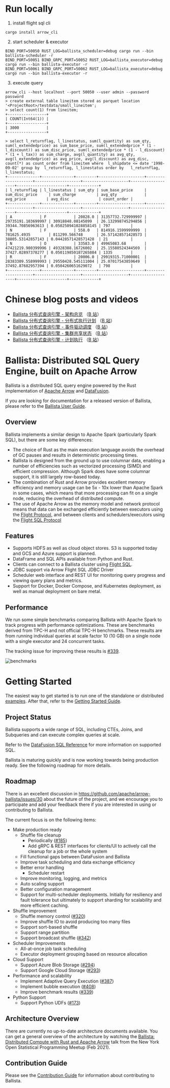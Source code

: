 <!---
  Licensed to the Apache Software Foundation (ASF) under one
  or more contributor license agreements.  See the NOTICE file
  distributed with this work for additional information
  regarding copyright ownership.  The ASF licenses this file
  to you under the Apache License, Version 2.0 (the
  "License"); you may not use this file except in compliance
  with the License.  You may obtain a copy of the License at

    http://www.apache.org/licenses/LICENSE-2.0

  Unless required by applicable law or agreed to in writing,
  software distributed under the License is distributed on an
  "AS IS" BASIS, WITHOUT WARRANTIES OR CONDITIONS OF ANY
  KIND, either express or implied.  See the License for the
  specific language governing permissions and limitations
  under the License.
-->

# Run locally
1. install flight sql cli
```shell
cargo install arrow_cli
```
2. start scheduler & executor
```shell
BIND_PORT=50050 RUST_LOG=ballista_scheduler=debug cargo run --bin ballista-scheduler -r
BIND_PORT=50051 BIND_GRPC_PORT=50052 RUST_LOG=ballista_executor=debug cargo run --bin ballista-executor -r
BIND_PORT=50061 BIND_GRPC_PORT=50062 RUST_LOG=ballista_executor=debug cargo run --bin ballista-executor -r
```
3. execute query
```shell
arrow_cli --host localhost --port 50050 --user admin --password password
> create external table lineitem stored as parquet location '<ProjectRoot>/testdata/small_lineitem';
> select count(1) from lineitem;
+-----------------+
| COUNT(Int64(1)) |
+-----------------+
| 3000            |
+-----------------+

> select l_returnflag, l_linestatus, sum(l_quantity) as sum_qty, sum(l_extendedprice) as sum_base_price, sum(l_extendedprice * (1 - l_discount)) as sum_disc_price, sum(l_extendedprice * (1 - l_discount) * (1 + l_tax)) as sum_charge, avg(l_quantity) as avg_qty, avg(l_extendedprice) as avg_price, avg(l_discount) as avg_disc, count(*) as count_order from lineitem where  l_shipdate <= date '1998-09-02' group by  l_returnflag, l_linestatus order by   l_returnflag,  l_linestatus;
+--------------+--------------+---------+--------------------+--------------------+--------------------+--------------------+-------------------+----------------------+-------------+
| l_returnflag | l_linestatus | sum_qty | sum_base_price     | sum_disc_price     | sum_charge         | avg_qty            | avg_price         | avg_disc             | count_order |
+--------------+--------------+---------+--------------------+--------------------+--------------------+--------------------+-------------------+----------------------+-------------+
| A            | F            | 20828.0 | 31357732.729999997 | 29735191.103699997 | 30918848.08145099  | 26.132998745294856 | 39344.70856963613 | 0.050250941028858145 | 797         |
| N            | F            | 558.0   | 814916.1599999999  | 781625.4935        | 811299.566748      | 26.571428571428573 | 38805.53142857143 | 0.04428571428571428  | 21          |
| N            | O            | 33583.0 | 49965083.68        | 47421219.980399996 | 49328388.16726002  | 25.15580524344569  | 37427.02897378277 | 0.050119850187265884 | 1335        |
| R            | F            | 20006.0 | 29919315.71000001  | 28383309.558999993 | 29550428.545111004 | 25.07017543859649  | 37492.87682957394 | 0.0504260651629072   | 798         |
+--------------+--------------+---------+--------------------+--------------------+--------------------+--------------------+-------------------+----------------------+-------------+
```

# Chinese blog posts and videos
- [Ballista 分布式查询引擎 - 架构总览](https://systemxlabs.github.io/blog/ballista-mvp-part1/) （[B 站](https://www.bilibili.com/video/BV1ym421g7UV)）
- [Ballista 分布式查询引擎 - 分布式执行计划](https://systemxlabs.github.io/blog/ballista-mvp-part2/) （[B 站](https://www.bilibili.com/video/BV1Sw4m1a73S)）
- [Ballista 分布式查询引擎 - 事件驱动调度](https://systemxlabs.github.io/blog/ballista-mvp-part3/) （[B 站](https://www.bilibili.com/video/BV1N1421t7jo)）
- [Ballista 分布式查询引擎 - 集群共享状态](https://systemxlabs.github.io/blog/ballista-mvp-part4/) （[B 站](https://www.bilibili.com/video/BV1ExvXe8ED3)）
- [Ballista 分布式查询引擎 - 计划执行](https://systemxlabs.github.io/blog/ballista-mvp-part5/) （[B 站](https://www.bilibili.com/video/BV1GjepecEpv)）

# Ballista: Distributed SQL Query Engine, built on Apache Arrow

Ballista is a distributed SQL query engine powered by the Rust implementation of [Apache Arrow][arrow] and
[DataFusion][datafusion].

If you are looking for documentation for a released version of Ballista, please refer to the
[Ballista User Guide][user-guide].

## Overview

Ballista implements a similar design to Apache Spark (particularly Spark SQL), but there are some key differences:

- The choice of Rust as the main execution language avoids the overhead of GC pauses and results in deterministic
  processing times.
- Ballista is designed from the ground up to use columnar data, enabling a number of efficiencies such as vectorized
  processing (SIMD) and efficient compression. Although Spark does have some columnar support, it is still
  largely row-based today.
- The combination of Rust and Arrow provides excellent memory efficiency and memory usage can be 5x - 10x lower than
  Apache Spark in some cases, which means that more processing can fit on a single node, reducing the overhead of
  distributed compute.
- The use of Apache Arrow as the memory model and network protocol means that data can be exchanged efficiently between
  executors using the [Flight Protocol][flight], and between clients and schedulers/executors using the
  [Flight SQL Protocol][flight-sql]

## Features

- Supports HDFS as well as cloud object stores. S3 is supported today and GCS and Azure support is planned.
- DataFrame and SQL APIs available from Python and Rust.
- Clients can connect to a Ballista cluster using [Flight SQL][flight-sql].
- JDBC support via Arrow Flight SQL JDBC Driver
- Scheduler web interface and REST UI for monitoring query progress and viewing query plans and metrics.
- Support for Docker, Docker Compose, and Kubernetes deployment, as well as manual deployment on bare metal.

## Performance

We run some simple benchmarks comparing Ballista with Apache Spark to track progress with performance optimizations.
These are benchmarks derived from TPC-H and not official TPC-H benchmarks. These results are from running individual
queries at scale factor 10 (10 GB) on a single node with a single executor and 24 concurrent tasks.

The tracking issue for improving these results is [#339](https://github.com/apache/arrow-ballista/issues/339).

![benchmarks](docs/sqlbench-h-workstation-10-distributed-perquery.png)

# Getting Started

The easiest way to get started is to run one of the standalone or distributed [examples](./examples/README.md). After
that, refer to the [Getting Started Guide](ballista/client/README.md).

## Project Status

Ballista supports a wide range of SQL, including CTEs, Joins, and Subqueries and can execute complex queries at scale.

Refer to the [DataFusion SQL Reference](https://arrow.apache.org/datafusion/user-guide/sql/index.html) for more
information on supported SQL.

Ballista is maturing quickly and is now working towards being production ready. See the following roadmap for more details.

## Roadmap

There is an excellent discussion in https://github.com/apache/arrow-ballista/issues/30 about the future of the project,
and we encourage you to participate and add your feedback there if you are interested in using or contributing to
Ballista.

The current focus is on the following items:

- Make production ready
  - Shuffle file cleanup
    - Periodically ([#185](https://github.com/apache/arrow-ballista/issues/185))
    - Add gRPC & REST interfaces for clients/UI to actively call the cleanup for a job or the whole system
  - Fill functional gaps between DataFusion and Ballista
  - Improve task scheduling and data exchange efficiency
  - Better error handling
    - Scheduler restart
  - Improve monitoring, logging, and metrics
  - Auto scaling support
  - Better configuration management
  - Support for multi-scheduler deployments. Initially for resiliency and fault tolerance but ultimately to support
    sharding for scalability and more efficient caching.
- Shuffle improvement
  - Shuffle memory control ([#320](https://github.com/apache/arrow-ballista/issues/320))
  - Improve shuffle IO to avoid producing too many files
  - Support sort-based shuffle
  - Support range partition
  - Support broadcast shuffle ([#342](https://github.com/apache/arrow-ballista/issues/342))
- Scheduler Improvements
  - All-at-once job task scheduling
  - Executor deployment grouping based on resource allocation
- Cloud Support
  - Support Azure Blob Storage ([#294](https://github.com/apache/arrow-ballista/issues/294))
  - Support Google Cloud Storage ([#293](https://github.com/apache/arrow-ballista/issues/293))
- Performance and scalability
  - Implement Adaptive Query Execution ([#387](https://github.com/apache/arrow-ballista/issues/387))
  - Implement bubble execution ([#408](https://github.com/apache/arrow-ballista/issues/408))
  - Improve benchmark results ([#339](https://github.com/apache/arrow-ballista/issues/339))
- Python Support
  - Support Python UDFs ([#173](https://github.com/apache/arrow-ballista/issues/173))

## Architecture Overview

There are currently no up-to-date architecture documents available. You can get a general overview of the architecture
by watching the [Ballista: Distributed Compute with Rust and Apache Arrow][ballista-talk] talk from the New York Open
Statistical Programming Meetup (Feb 2021).

## Contribution Guide

Please see the [Contribution Guide](CONTRIBUTING.md) for information about contributing to Ballista.

[arrow]: https://arrow.apache.org/
[datafusion]: https://github.com/apache/arrow-datafusion
[flight]: https://arrow.apache.org/blog/2019/10/13/introducing-arrow-flight/
[flight-sql]: https://arrow.apache.org/blog/2022/02/16/introducing-arrow-flight-sql/
[ballista-talk]: https://www.youtube.com/watch?v=ZZHQaOap9pQ
[user-guide]: https://arrow.apache.org/ballista/
